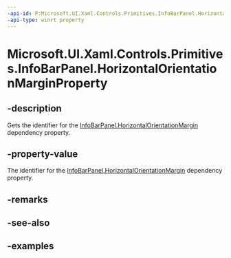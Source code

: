 ```yaml
---
-api-id: P:Microsoft.UI.Xaml.Controls.Primitives.InfoBarPanel.HorizontalOrientationMarginProperty
-api-type: winrt property
---
```


# Microsoft.UI.Xaml.Controls.Primitives.InfoBarPanel.HorizontalOrientationMarginProperty

<!--
public static Windows.UI.Xaml.DependencyProperty HorizontalOrientationMarginProperty { get; }
-->

## -description

Gets the identifier for the [InfoBarPanel.HorizontalOrientationMargin](infobarpanel_horizontalorientationmargin.md) dependency property.

## -property-value

The identifier for the [InfoBarPanel.HorizontalOrientationMargin](infobarpanel_horizontalorientationmargin.md) dependency property.

## -remarks

## -see-also

## -examples

